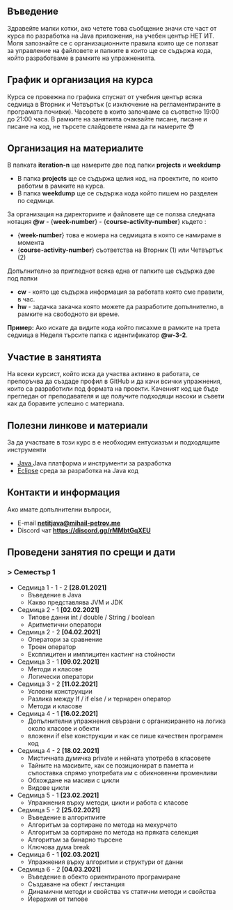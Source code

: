 ## Въведение
Здравейте малки котки, ако четете това съобщение значи сте част от курса по разработка на Java приложения, на учебен център НЕТ ИТ. Моля запознайте се с организационните правила които ще се ползват за управление на файловете и папките в които ще се съдържа кода, който разработваме в рамките на упражненията. 
## График и организация на курса
Курса се провежна по графика спуснат от учебния център всяка седмица в Вторник и Четвъртък (с изключение на регламентираните в програмата почивки). Часовете в които започваме са съответно 19:00 до 21:00 часа. В рамките на занятията очаквайте писане, писане и писане на код, не търсете слайдовете няма да ги намерите 😎
## Организация на материалите
В папката **iteration-n** ще намерите две под папки **projects** и **weekdump** 
- В папка **projects** ще се съдържа целия код, на проектите, по които работим в рамките на курса. 
- В папка **weekdump** ще се съдържа кода който пишем но разделен по седмици. 

За организация на директориите и файловете ще се ползва следната нотация
**@w** - {**week-number**} - {**course-activity-number**} където :
- {**week-number**} това е номера на седмицата в която се намираме в момента
- {**course-activity-number**} съответства на Вторник (1) или Четвъртък (2)

Допълнително за пригледнот всяка една от папките ще съдържа две под папки
- **cw** - която ще съдържа информация за работата която сме правили, в час.
- **hw** - задачка закачка която можете да разработите допълнително, в рамките на свободното ви време.

**Пример:** 
Ако искате да видите кода който писахме в рамките на трета седмица в Неделя търсите папка с идентификатор **@w-3-2**. 

## Участие в занятията
На всеки курсист, който иска да участва активно в работата, се препоръчва да създаде профил в GitHub и да качи всички упражнения, които са разработили под формата на проекти. Каченият код ще бъде прегледан от преподавателя и ще получите подходящи насоки и съвети как да боравите успешно с материала.

## Полезни линкове и материали
За да участвате в този курс в е необходим ентусиазъм и подходящите инструменти 
- [Java ](https://www.oracle.com/java/technologies/javase-downloads.html)  Java платформа и инструменти за разработка
- [Eclipse](https://www.eclipse.org/)                среда за разработка на Java код

## Контакти и информация 
Ако имате допълнителни въпроси, 
- E-mail  **netitjava@mihail-petrov.me**
- Discord чат **https://discord.gg/rMMbtGqXEU**

## Проведени занятия по срещи и дати

### > Семестър 1

- Седмица 1 - 1 - 2 **[28.01.2021]**
  - Въведение в Java
  - Какво представлява JVM и JDK 
- Седмица 2 - 1 **[02.02.2021]**
  - Типове данни int / double / String / boolean
  - Аритметични оператори
- Седмица 2 - 2 **[04.02.2021]**
  - Оператори за сравнение 
  - Троен оператор
  - Експлицитен и имплицитен кастинг на стойности
- Седмица 3 - 1 **[09.02.2021]**
  - Методи и класове
  - Логически оператори
- Седмица 3 - 2 **[11.02.2021]**
  - Условни конструкции
  - Разлика между If / if else / и тернарен оператор
  - Методи и класове
- Седмица 4 - 1 **[16.02.2021]**
  - Допълнителни упражнения свързани с организирането на логика около класове и обекти
  - вложени if else конструкции и как се пише качествен програмен код
- Седмица 4 - 2 **[18.02.2021]**
  - Мистичната думичка private и нейната употреба в класовете
  - Тайните на масивите, как се позиционират в паметта и съпоставка спрямо употребата им с обикновенни променливи
  - Обхождане на масиви с цикли
  - Видове цикли
- Седмица 5 - 1 **[23.02.2021]**
  - Упражнения върху методи, цикли и работа с класове
- Седмица 5 - 2 **[25.02.2021]**
  - Въведение в алгоритмите
  - Алгоритъм за сортиране по метода на мехурчето
  - Алгоритъм за сортиране по метода на пряката селекция
  - Алгоритъм за бинарно търсене
  - Ключова дума break
- Седмица 6 - 1 **[02.03.2021]**
  - Упражнения върху алгоритми и структури от данни
- Седмица 6 - 2 **[04.03.2021]**
  - Въведение в обекто ориентираното програмиране
  - Създаване на обект / инстанция
  - Динамични методи и свойства vs статични методи и свойства
  - Йерархия от типове